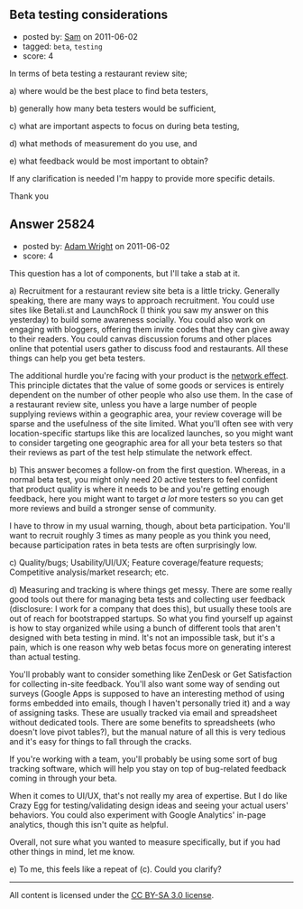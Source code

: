 ## Beta testing considerations

- posted by: [Sam](https://stackexchange.com/users/-1/10234-sam) on 2011-06-02
- tagged: `beta`, `testing`
- score: 4

In terms of beta testing a restaurant review site;

a) where would be the best place to find beta testers, 

b) generally how many beta testers would be sufficient,

c) what are important aspects to focus on during beta testing, 

d) what methods of measurement do you use, and

e) what feedback would be most important to obtain?


If any clarification is needed I'm happy to provide more specific details. 

Thank you


## Answer 25824

- posted by: [Adam Wright](https://stackexchange.com/users/-1/9664-adam-wright) on 2011-06-02
- score: 4

<p>This question has a lot of components, but I'll take a stab at it.</p>

<p>a) Recruitment for a restaurant review site beta is a little tricky.  Generally speaking, there are many ways to approach recruitment.  You could use sites like Betali.st and LaunchRock (I think you saw my answer on this yesterday) to build some awareness socially.  You could also work on engaging with bloggers, offering them invite codes that they can give away to their readers.  You could canvas discussion forums and other places online that potential users gather to discuss food and restaurants.  All these things can help you get beta testers.</p>

<p>The additional hurdle you're facing with your product is the <a href="http://en.wikipedia.org/wiki/Network_effect" rel="nofollow">network effect</a>.  This principle dictates that the value of some goods or services is entirely dependent on the number of other people who also use them.  In the case of a restaurant review site, unless you have a large number of people supplying reviews within a geographic area, your review coverage will be sparse and the usefulness of the site limited.  What you'll often see with very location-specific startups like this are localized launches, so you might want to consider targeting one geographic area for all your beta testers so that their reviews as part of the test help stimulate the network effect.</p>

<p>b) This answer becomes a follow-on from the first question.  Whereas, in a normal beta test, you might only need 20 active testers to feel confident that product quality is where it needs to be and you're getting enough feedback, here you might want to target <em>a lot</em> more testers so you can get more reviews and build a stronger sense of community.</p>

<p>I have to throw in my usual warning, though, about beta participation.  You'll want to recruit roughly 3 times as many people as you think you need, because participation rates in beta tests are often surprisingly low.</p>

<p>c) Quality/bugs; Usability/UI/UX; Feature coverage/feature requests; Competitive analysis/market research; etc.</p>

<p>d) Measuring and tracking is where things get messy.  There are some really good tools out there for managing beta tests and collecting user feedback (disclosure: I work for a company that does this),  but usually these tools are out of reach for bootstrapped startups.  So what you find yourself up against is how to stay organized while using a bunch of different tools that aren't designed with beta testing in mind.  It's not an impossible task, but it's a pain, which is one reason why web betas focus more on generating interest than actual testing.</p>

<p>You'll probably want to consider something like ZenDesk or Get Satisfaction for collecting in-site feedback.  You'll also want some way of sending out surveys (Google Apps is supposed to have an interesting method of using forms embedded into emails, though I haven't personally tried it) and a way of assigning tasks.  These are usually tracked via email and spreadsheet without dedicated tools.  There are some benefits to spreadsheets (who doesn't love pivot tables?), but the manual nature of all this is very tedious and it's easy for things to fall through the cracks.</p>

<p>If you're working with a team, you'll probably be using some sort of bug tracking software, which will help you stay on top of bug-related feedback coming in through your beta.</p>

<p>When it comes to UI/UX, that's not really my area of expertise.  But I do like Crazy Egg for testing/validating design ideas and seeing your actual users' behaviors.  You could also experiment with Google Analytics' in-page analytics, though this isn't quite as helpful.</p>

<p>Overall, not sure what you wanted to measure specifically, but if you had other things in mind, let me know.</p>

<p>e) To me, this feels like a repeat of (c).  Could you clarify?</p>




---

All content is licensed under the [CC BY-SA 3.0 license](https://creativecommons.org/licenses/by-sa/3.0/).

